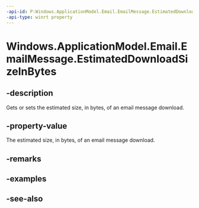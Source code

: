 ```yaml
---
-api-id: P:Windows.ApplicationModel.Email.EmailMessage.EstimatedDownloadSizeInBytes
-api-type: winrt property
---
```


<!-- Property syntax
public uint EstimatedDownloadSizeInBytes { get;  set; }
-->

# Windows.ApplicationModel.Email.EmailMessage.EstimatedDownloadSizeInBytes

## -description
Gets or sets the estimated size, in bytes, of an email message download.

## -property-value
The estimated size, in bytes, of an email message download.

## -remarks

## -examples

## -see-also
